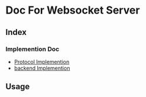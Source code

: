 # Doc For Websocket Server

## Index

### Implemention Doc

- [Protocol Implemention](/docs/protocol-implemention.md)
- [backend Implemention](/docs/backend-implemention.md)

## Usage